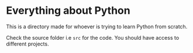 # Everything about Python
This is a directory made for whoever is trying to learn Python from scratch.

Check the source folder i.e `src` for the code. You should have access to different projects.